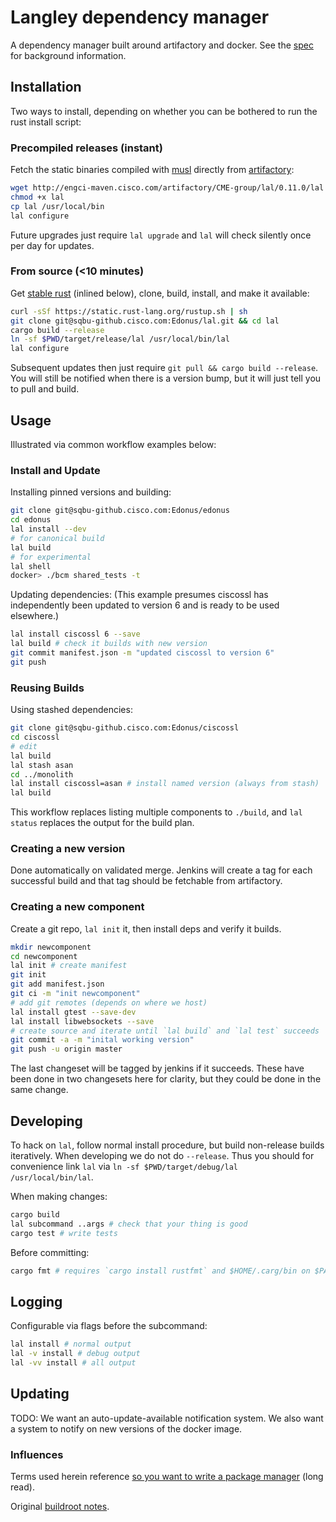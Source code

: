 # Langley dependency manager
A dependency manager built around artifactory and docker. See the [spec](./SPEC.md) for background information.

## Installation
Two ways to install, depending on whether you can be bothered to run the rust install script:

### Precompiled releases (instant)
Fetch the static binaries compiled with [musl](http://www.musl-libc.org/) directly from [artifactory](http://engci-maven.cisco.com/artifactory/CME-group/lal/):

```sh
wget http://engci-maven.cisco.com/artifactory/CME-group/lal/0.11.0/lal
chmod +x lal
cp lal /usr/local/bin
lal configure
```

Future upgrades just require `lal upgrade` and `lal` will check silently once per day for updates.

### From source (<10 minutes)
Get [stable rust](https://www.rust-lang.org/downloads.html) (inlined below), clone, build, install, and make it available:

```sh
curl -sSf https://static.rust-lang.org/rustup.sh | sh
git clone git@sqbu-github.cisco.com:Edonus/lal.git && cd lal
cargo build --release
ln -sf $PWD/target/release/lal /usr/local/bin/lal
lal configure
```

Subsequent updates then just require `git pull && cargo build --release`. You will still be notified when there is a version bump, but it will just tell you to pull and build.

## Usage
Illustrated via common workflow examples below:

### Install and Update
Installing pinned versions and building:

```sh
git clone git@sqbu-github.cisco.com:Edonus/edonus
cd edonus
lal install --dev
# for canonical build
lal build
# for experimental
lal shell
docker> ./bcm shared_tests -t
```

Updating dependencies:
(This example presumes ciscossl has independently been updated to version 6 and is ready to be used elsewhere.)

```sh
lal install ciscossl 6 --save
lal build # check it builds with new version
git commit manifest.json -m "updated ciscossl to version 6"
git push
```

### Reusing Builds
Using stashed dependencies:

```sh
git clone git@sqbu-github.cisco.com:Edonus/ciscossl
cd ciscossl
# edit
lal build
lal stash asan
cd ../monolith
lal install ciscossl=asan # install named version (always from stash)
lal build
```

This workflow replaces listing multiple components to `./build`, and `lal status` replaces the output for the build plan.

### Creating a new version
Done automatically on validated merge. Jenkins will create a tag for each successful build and that tag should be fetchable from artifactory.

### Creating a new component
Create a git repo, `lal init` it, then install deps and verify it builds.

```sh
mkdir newcomponent
cd newcomponent
lal init # create manifest
git init
git add manifest.json
git ci -m "init newcomponent"
# add git remotes (depends on where we host)
lal install gtest --save-dev
lal install libwebsockets --save
# create source and iterate until `lal build` and `lal test` succeeds
git commit -a -m "inital working version"
git push -u origin master
```

The last changeset will be tagged by jenkins if it succeeds. These have been done in two changesets here for clarity, but they could be done  in the same change.

## Developing
To hack on `lal`, follow normal install procedure, but build non-release builds iteratively.
When developing we do not do `--release`. Thus you should for convenience link `lal` via `ln -sf $PWD/target/debug/lal /usr/local/bin/lal`.

When making changes:

```sh
cargo build
lal subcommand ..args # check that your thing is good
cargo test # write tests
```

Before committing:

```sh
cargo fmt # requires `cargo install rustfmt` and $HOME/.carg/bin on $PATH
```

## Logging
Configurable via flags before the subcommand:

```sh
lal install # normal output
lal -v install # debug output
lal -vv install # all output
```

## Updating
TODO: We want an auto-update-available notification system. We also want a system to notify on new versions of the docker image.

### Influences
Terms used herein reference [so you want to write a package manager](https://medium.com/@sdboyer/so-you-want-to-write-a-package-manager-4ae9c17d9527#.rlvjqxc4r) (long read).

Original [buildroot notes](https://hg.lal.cisco.com/root/files/tip/NOTES).
